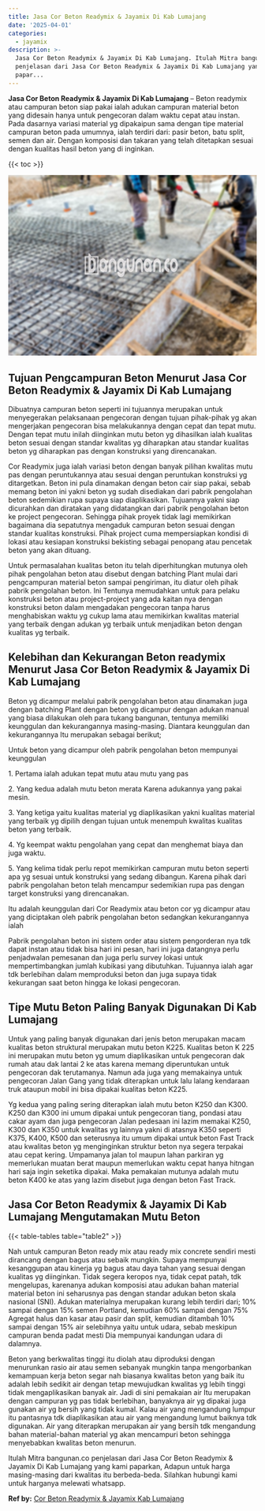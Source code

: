```yaml
---
title: Jasa Cor Beton Readymix & Jayamix Di Kab Lumajang
date: '2025-04-01'
categories:
  - jayamix
description: >-
  Jasa Cor Beton Readymix & Jayamix Di Kab Lumajang. Itulah Mitra bangunan.co
  penjelasan dari Jasa Cor Beton Readymix & Jayamix Di Kab Lumajang yang kami
  papar...
---
```


**Jasa Cor Beton Readymix & Jayamix Di Kab Lumajang** – Beton readymix atau campuran beton siap pakai ialah adukan campuran material beton yang didesain hanya untuk pengecoran dalam waktu cepat atau instan. Pada dasarnya variasi material yg dipakaipun sama dengan tipe material campuran beton pada umumnya, ialah terdiri dari: pasir beton, batu split, semen dan air. Dengan komposisi dan takaran yang telah ditetapkan sesuai dengan kualitas hasil beton yang di inginkan.

{{< toc >}}

![Jasa Cor Beton Readymix & Jayamix Di Kab Lumajang](/images/jasa-cor-readymix-56.png)

## Tujuan Pengcampuran Beton Menurut Jasa Cor Beton Readymix & Jayamix Di Kab Lumajang

Dibuatnya campuran beton seperti ini tujuannya merupakan untuk menyegerakan pelaksanaan pengecoran dengan tujuan pihak-pihak yg akan mengerjakan pengecoran bisa melakukannya dengan cepat dan tepat mutu. Dengan tepat mutu inilah diinginkan mutu beton yg dihasilkan ialah kualitas beton sesuai dengan standar kwalitas yg diharapkan atau standar kualitas beton yg diharapkan pas dengan konstruksi yang direncanakan.

Cor Readymix juga ialah variasi beton dengan banyak pilihan kwalitas mutu pas dengan peruntukannya atau sesuai dengan peruntukan konstruksi yg ditargetkan. Beton ini pula dinamakan dengan beton cair siap pakai, sebab memang beton ini yakni beton yg sudah disediakan dari pabrik pengolahan beton sedemikian rupa supaya siap diaplikasikan. Tujuannya yakni siap dicurahkan dan diratakan yang didatangkan dari pabrik pengolahan beton ke project pengecoran. Sehingga pihak proyek tidak lagi memikirkan bagaimana dia sepatutnya mengaduk campuran beton sesuai dengan standar kualitas konstruksi. Pihak project cuma mempersiapkan kondisi di lokasi atau kesiapan konstruksi bekisting sebagai penopang atau pencetak beton yang akan dituang.

Untuk permasalahan kualitas beton itu telah diperhitungkan mutunya oleh pihak pengolahan beton atau disebut dengan batching Plant mulai dari pengcampuran material beton sampai pengiriman, itu diatur oleh pihak pabrik pengolahan beton. Ini Tentunya memudahkan untuk para pelaku konstruksi beton atau project-project yang ada kaitan nya dengan konstruksi beton dalam mengadakan pengecoran tanpa harus menghabiskan waktu yg cukup lama atau memikirkan kwalitas material yang terbaik dengan adukan yg terbaik untuk menjadikan beton dengan kualitas yg terbaik.

## Kelebihan dan Kekurangan Beton readymix Menurut Jasa Cor Beton Readymix & Jayamix Di Kab Lumajang

Beton yg dicampur melalui pabrik pengolahan beton atau dinamakan juga dengan batching Plant dengan beton yg dicampur dengan adukan manual yang biasa dilakukan oleh para tukang bangunan, tentunya memiliki keunggulan dan kekurangannya masing-masing. Diantara keunggulan dan kekurangannya Itu merupakan sebagai berikut;

Untuk beton yang dicampur oleh pabrik pengolahan beton mempunyai keunggulan

1\. Pertama ialah adukan tepat mutu atau mutu yang pas

2\. Yang kedua adalah mutu beton merata Karena adukannya yang pakai mesin.

3\. Yang ketiga yaitu kualitas material yg diaplikasikan yakni kualitas material yang terbaik yg dipilih dengan tujuan untuk menempuh kwalitas kualitas beton yang terbaik.

4\. Yg keempat waktu pengolahan yang cepat dan menghemat biaya dan juga waktu.

5\. Yang kelima tidak perlu repot memikirkan campuran mutu beton seperti apa yg sesuai untuk konstruksi yang sedang dibangun. Karena pihak dari pabrik pengolahan beton telah mencampur sedemikian rupa pas dengan target konstruksi yang direncanakan.

Itu adalah keunggulan dari Cor Readymix atau beton cor yg dicampur atau yang diciptakan oleh pabrik pengolahan beton sedangkan kekurangannya ialah

Pabrik pengolahan beton ini sistem order atau sistem pengorderan nya tdk dapat instan atau tidak bisa hari ini pesan, hari ini juga datangnya perlu penjadwalan pemesanan dan juga perlu survey lokasi untuk mempertimbangkan jumlah kubikasi yang dibutuhkan. Tujuannya ialah agar tdk berlebihan dalam memproduksi beton dan juga supaya tidak kekurangan saat beton hingga ke lokasi pengecoran.

## Tipe Mutu Beton Paling Banyak Digunakan Di Kab Lumajang

Untuk yang paling banyak digunakan dari jenis beton merupakan macam kualitas beton struktural merupakan mutu beton K225. Kualitas beton K 225 ini merupakan mutu beton yg umum diaplikasikan untuk pengecoran dak rumah atau dak lantai 2 ke atas karena memang diperuntukan untuk pengecoran dak terutamanya. Namun ada juga yang memakainya untuk pengecoran Jalan Gang yang tidak diterapkan untuk lalu lalang kendaraan truk ataupun mobil ini bisa dipakai kualitas beton K225.

Yg kedua yang paling sering diterapkan ialah mutu beton K250 dan K300. K250 dan K300 ini umum dipakai untuk pengecoran tiang, pondasi atau cakar ayam dan juga pengecoran Jalan pedesaan ini lazim memakai K250, K300 dan K350 untuk kwalitas yg lainnya yakni di atasnya K350 seperti K375, K400, K500 dan seterusnya itu umum dipakai untuk beton Fast Track atau kwalitas beton yg menginginkan struktur beton nya segera terpakai atau cepat kering. Umpamanya jalan tol maupun lahan parkiran yg memerlukan muatan berat maupun memerlukan waktu cepat hanya hitngan hari saja ingin seketika dipakai. Maka pemakaian mutunya adalah mutu beton K400 ke atas yang lazim disebut juga dengan beton Fast Track.

## Jasa Cor Beton Readymix & Jayamix Di Kab Lumajang Mengutamakan Mutu Beton

{{< table-tables table="table2" >}}

Nah untuk campuran Beton ready mix atau ready mix concrete sendiri mesti dirancang dengan bagus atau sebaik mungkin. Supaya mempunyai kesanggupan atau kinerja yg bagus atau daya tahan yang sesuai dengan kualitas yg diinginkan. Tidak segera keropos nya, tidak cepat patah, tdk mengelupas, karenanya adukan komposisi atau adukan bahan material material beton ini seharusnya pas dengan standar adukan beton skala nasional (SNI). Adukan materialnya merupakan kurang lebih terdiri dari; 10% sampai dengan 15% semen Portland, kemudian 60% sampai dengan 75% Agregat halus dan kasar atau pasir dan split, kemudian ditambah 10% sampai dengan 15% air selebihnya yaitu untuk udara, sebab meskipun campuran benda padat mesti Dia mempunyai kandungan udara di dalamnya.

Beton yang berkwalitas tinggi itu diolah atau diproduksi dengan menurunkan rasio air atau semen sebanyak mungkin tanpa mengorbankan kemampuan kerja beton segar nah biasanya kwalitas beton yang baik itu adalah lebih sedikit air dengan tetap mewujudkan kwalitas yg lebih tinggi tidak mengaplikasikan banyak air. Jadi di sini pemakaian air Itu merupakan dengan campuran yg pas tidak berlebihan, banyaknya air yg dipakai juga gunakan air yg bersih yang tidak kumal. Kalau air yang mengandung lumpur itu pantasnya tdk diaplikasikan atau air yang mengandung lumut baiknya tdk digunakan. Air yang diterapkan merupakan air yang bersih tdk mengandung bahan material-bahan material yg akan mencampuri beton sehingga menyebabkan kwalitas beton menurun.

Itulah Mitra bangunan.co penjelasan dari Jasa Cor Beton Readymix & Jayamix Di Kab Lumajang yang kami paparkan, Adapun untuk harga masing-masing dari kwalitas itu berbeda-beda. Silahkan hubungi kami untuk harganya melewati whatsapp.

**Ref by:** [Cor Beton Readymix & Jayamix Kab Lumajang](https://id.wikipedia.org/wiki/Cor)
